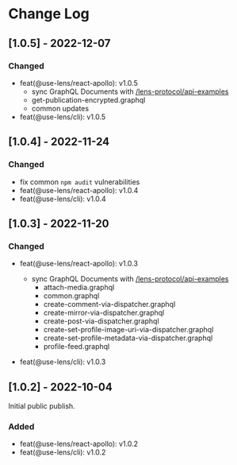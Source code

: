 # Change Log

[//]: # (## [Unreleased] - yyyy-mm-dd)

[//]: # ()

[//]: # (Here we write upgrading notes for brands. It's a team effort to make them as)

[//]: # (straightforward as possible.)

[//]: # ()

[//]: # (### Added)

[//]: # (- [PROJECTNAME-XXXX]&#40;http://tickets.projectname.com/browse/PROJECTNAME-XXXX&#41;)

[//]: # (  MINOR Ticket title goes here.)

[//]: # (- [PROJECTNAME-YYYY]&#40;http://tickets.projectname.com/browse/PROJECTNAME-YYYY&#41;)

[//]: # (  PATCH Ticket title goes here.)

[//]: # ()

[//]: # (### Changed)

[//]: # ()

[//]: # (### Fixed)

## [1.0.5] - 2022-12-07
### Changed
- feat(@use-lens/react-apollo): v1.0.5
  - sync GraphQL Documents with [/lens-protocol/api-examples](https://github.com/lens-protocol/api-examples)
  - get-publication-encrypted.graphql
  - common updates
- feat(@use-lens/cli): v1.0.5

## [1.0.4] - 2022-11-24

### Changed

- fix common `npm audit` vulnerabilities
- feat(@use-lens/react-apollo): v1.0.4
- feat(@use-lens/cli): v1.0.4

## [1.0.3] - 2022-11-20

### Changed

- feat(@use-lens/react-apollo): v1.0.3
    - sync GraphQL Documents with [/lens-protocol/api-examples](https://github.com/lens-protocol/api-examples)
        - attach-media.graphql
        - common.graphql
        - create-comment-via-dispatcher.graphql
        - create-mirror-via-dispatcher.graphql
        - create-post-via-dispatcher.graphql
        - create-set-profile-image-uri-via-dispatcher.graphql
        - create-set-profile-metadata-via-dispatcher.graphql
        - profile-feed.graphql

- feat(@use-lens/cli): v1.0.3

## [1.0.2] - 2022-10-04

Initial public publish.

### Added

- feat(@use-lens/react-apollo): v1.0.2
- feat(@use-lens/cli): v1.0.2
